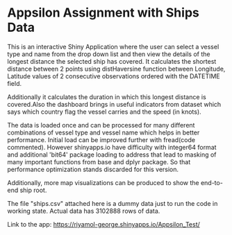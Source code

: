 # Appsilon Assignment with Ships Data

This is an interactive Shiny Application where the user can select a vessel type and name from the drop down list and then view the details of the longest distance the selected ship has covered.
It calculates the shortest distance between 2 points using distHaversine function between Longitude, Latitude values of 2 consecutive observations ordered with the DATETIME field.

Additionally it calculates the duration in which this longest distance is covered.Also the dashboard brings in useful indicators from dataset which says which country flag the vessel carries and the speed (in knots).

The data is loaded once and can be processed for many different combinations of vessel type and vessel name which helps in better performance. Initial load can be improved further with fread(code commented). However shinyapps.io have difficulty with integer64 format and additional 'bit64' package loading to address that lead to masking of many important functions from base and dplyr package. So that performance optimization stands discarded for this version.

Additionally, more map visualizations can be produced to show the end-to-end ship root. 

The file "ships.csv" attached here is a dummy data just to run the code in working state. Actual data has 3102888 rows of data.

Link to the app: https://riyamol-george.shinyapps.io/Appsilon_Test/



